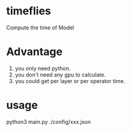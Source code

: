 # timeflies
Compute the time of Model 
# Advantage 
1. you only need python. 
2. you don't need any gpu to calculate.
3. you could get per layer or per operator time.

# usage 
python3 main.py ./config/xxx.json
